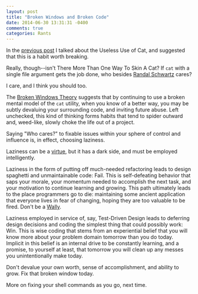 ```yaml
---
layout: post
title: "Broken Windows and Broken Code"
date: 2014-06-30 13:31:31 -0400
comments: true
categories: Rants
---
```

In the [previous post][LastTime] I talked about the Useless Use of Cat, and suggested that this is a habit worth breaking.

Really, though--isn't There More Than One Way To Skin A Cat? If `cat` with a single file argument gets the job done, who besides [Randal Schwartz][PerlGuy] cares?

I care, and I think you should too.

<!-- more -->

The [Broken Windows Theory][BrokenWindows] suggests that by continuing to use a broken mental model of the `cat` utility, when you know of a better way, you may be subtly devaluing your surrounding code, and inviting future abuse. Left unchecked, this kind of thinking forms habits that tend to spider outward and, weed-like, slowly choke the life out of a project.

Saying "Who cares?" to fixable issues within your sphere of control and influence is, in effect, choosing laziness.

Laziness can be a [virtue][LarryWallVirtues], but it has a dark side, and must be employed intelligently.

Laziness in the form of putting off much-needed refactoring leads to design spaghetti and unmaintainable code: Fail. <i class="fa fa-thumbs-down"></i> This is self-defeating behavior that saps your morale, your momentum needed to accomplish the next task, and your motivation to continue learning and growing. This path ultimately leads to the place programmers go to die: maintaining some ancient application that everyone lives in fear of changing, hoping they are too valuable to be fired. Don't be a [Wally][DilbertWally].

Laziness employed in service of, say, Test-Driven Design leads to deferring design decisions and coding the simplest thing that could possibly work: Win. <i class="fa fa-thumbs-up"></i> This is wise coding that stems from an experiential belief that you will know more about your problem domain tomorrow than you do today. Implicit in this belief is an internal drive to be constantly learning, and a promise, to yourself at least, that tomorrow you will clean up any messes you unintentionally make today.

Don't devalue your own worth, sense of accomplishment, and ability to grow. Fix that broken window today.

More on fixing your shell commands as you go, next time.

[LastTime]: /blog/2014/06/27/curious-case-of-the-disappearing-cats/ "Curious Case of the Disappearing Cats"
[PerlGuy]: http://www.smallo.ruhr.de/award.html
[BrokenWindows]: http://en.wikipedia.org/wiki/Broken_windows_theory
[LarryWallVirtues]: http://threevirtues.com/
[DilbertWally]: http://en.wikipedia.org/wiki/Wally_(Dilbert)
